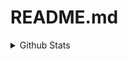 # README.md
<details>
  <summary> Github Stats </summary>
  <img align="left" alt="Manthan Shah's Github Stats" src="https://github-readme-stats.shahmanthan.vercel.app//api?username=shahmanthan&show_icons=true&hide_border=true" />
</details>
